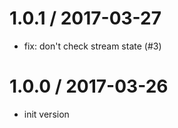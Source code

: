 
1.0.1 / 2017-03-27
==================

  * fix: don't check stream state (#3)

1.0.0 / 2017-03-26
==================

 * init version
